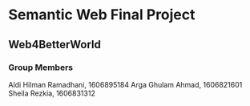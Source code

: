 # Semantic Web Final Project
## Web4BetterWorld
### Group Members
Aldi Hilman Ramadhani, 1606895184
Arga Ghulam Ahmad, 1606821601
Sheila Rezkia, 1606831312
